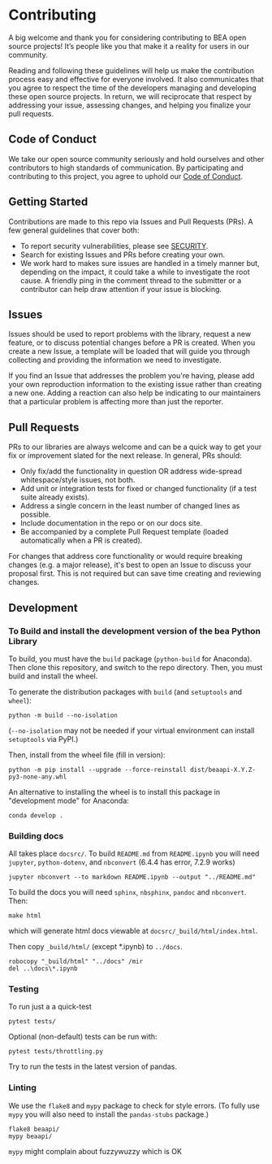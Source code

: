 # Contributing
A big welcome and thank you for considering contributing to BEA open source projects! It’s people like you that make it a reality for users in our community.

Reading and following these guidelines will help us make the contribution process easy and effective for everyone involved. It also communicates that you agree to respect the time of the developers managing and developing these open source projects. In return, we will reciprocate that respect by addressing your issue, assessing changes, and helping you finalize your pull requests.

## Code of Conduct

We take our open source community seriously and hold ourselves and other contributors to high standards of communication. By participating and contributing to this project, you agree to uphold our [Code of Conduct](https://github.com/us-bea/.github/blob/main/CODE_OF_CONDUCT.md).

## Getting Started

Contributions are made to this repo via Issues and Pull Requests (PRs). A few general guidelines that cover both:

- To report security vulnerabilities, please see [SECURITY](https://github.com/us-bea/beaapi/security/policy).
- Search for existing Issues and PRs before creating your own.
- We work hard to makes sure issues are handled in a timely manner but, depending on the impact, it could take a while to investigate the root cause. A friendly ping in the comment thread to the submitter or a contributor can help draw attention if your issue is blocking.

## Issues
Issues should be used to report problems with the library, request a new feature, or to discuss potential changes before a PR is created. When you create a new Issue, a template will be loaded that will guide you through collecting and providing the information we need to investigate.

If you find an Issue that addresses the problem you're having, please add your own reproduction information to the existing issue rather than creating a new one. Adding a reaction can also help be indicating to our maintainers that a particular problem is affecting more than just the reporter.

## Pull Requests
PRs to our libraries are always welcome and can be a quick way to get your fix or improvement slated for the next release. In general, PRs should:

- Only fix/add the functionality in question OR address wide-spread whitespace/style issues, not both.
- Add unit or integration tests for fixed or changed functionality (if a test suite already exists).
- Address a single concern in the least number of changed lines as possible.
- Include documentation in the repo or on our docs site.
- Be accompanied by a complete Pull Request template (loaded automatically when a PR is created).

For changes that address core functionality or would require breaking changes (e.g. a major release), it's best to open an Issue to discuss your proposal first. This is not required but can save time creating and reviewing changes.


## Development


### To Build and install the development version of the bea Python Library
To build, you must have the `build` package (`python-build` for Anaconda). Then clone this repository, and switch to the repo directory. Then, you must build and install the wheel. 

To generate the distribution packages with `build` (and `setuptools` and `wheel`):
```
python -m build --no-isolation
```
(`--no-isolation` may not be needed if your virtual environment can install `setuptools` via PyPI.)

Then, install from the wheel file (fill in version):
```
python -m pip install --upgrade --force-reinstall dist/beaapi-X.Y.Z-py3-none-any.whl
```

An alternative to installing the wheel is to install this package in "development mode" for Anaconda:
```
conda develop .
```

### Building docs
All takes place `docsrc/`. To build `README.md` from `README.ipynb` you will need `jupyter`, `python-dotenv`, and `nbconvert` (6.4.4 has error, 7.2.9 works)
```
jupyter nbconvert --to markdown README.ipynb --output "../README.md"
```

To build the docs you will need `sphinx`, `nbsphinx`, `pandoc` and `nbconvert`. Then:

```
make html
```
which will generate html docs viewable at `docsrc/_build/html/index.html`. 

Then copy `_build/html/` (except *.ipynb) to `../docs`.

```
robocopy "_build/html" "../docs" /mir
del ..\docs\*.ipynb
```


### Testing
To run just a a quick-test
```
pytest tests/
```

Optional (non-default) tests can be run with:
```
pytest tests/throttling.py
```

Try to run the tests in the latest version of pandas.

### Linting
We use the `flake8` and `mypy` package to check for style errors. (To fully use `mypy` you will also need to install the `pandas-stubs` package.)
```
flake8 beaapi/
mypy beaapi/
```
`mypy` might complain about fuzzywuzzy which is OK


